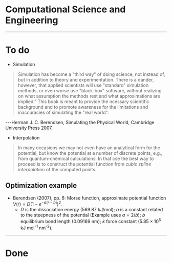 # Computational Science and Engineering

---
# To do

* Simulation
> Simulation has become a "third way" of doing science, not instead of, but in addition to theory and experimentation.
> There is a dander, however, that applied scientists will use "standard" simulation methods, or even worse use "black-box" software, without realizing on what assumption the methods rest and what approximations are implied."
> This book is meant to provide the ncessary scientific background and to promote awareness for the limitations and inaccuracies of simulating the "real world".

---Herman J. C. Berendsen, Simulating the Physical World, Cambridge University Press 2007.

* Interpolation
> In many occasions we may not even have an analytical form for the potential, but know the potential at a number of discrete points, e.g., from quantum-chemical calculations. In that cse the best way to proceed is to construct the potential function from _cubic spline interpolation_ of the computed points.

## Optimization example
  * Berendsen (2007), pp. 6: Morse function, approximate potential function $V(r) = D (1 - e^{-a (r - b)})^2$.
    * $D$ is the dissociation energy (569.87 kJ/mol); $a$ is a constant related to the steepness of the potential (Example uses $a = 2/b$); $b$ equilibrium bond length (0.09169 nm); $k$ force constant ($5.85 \times 10^5$ kJ mol<sup>-1</sup> nm<sup>-2</sup>). 

---
# Done
